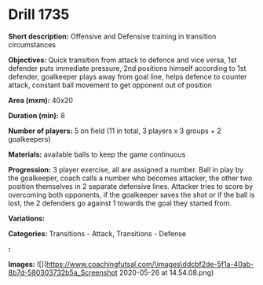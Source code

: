 # Drill 1735

**Short description:**
Offensive and Defensive training in transition circumstances

**Objectives:**
Quick transition from attack to defence and vice versa, 1st defender puts immediate pressure, 2nd positions himself according to 1st defender, goalkeeper plays away from goal line, helps defence to counter attack, constant ball movement to get opponent out of position

**Area (mxm):**
40x20

**Duration (min):**
8

**Number of players:**
5 on field (11 in total, 3 players x 3 groups + 2 goalkeepers)

**Materials:**
available balls to keep the game continuous

**Progression:**
3 player exercise, all are assigned a number. Ball in play by the goalkeeper, coach calls a number who becomes attacker, the other two position themselves in 2 separate defensive lines. Attacker tries to score by overcoming both opponents, if the goalkeeper saves the shot or if the ball is lost, the 2 defenders go against 1 towards the goal they started from.

**Variations:**


**Categories:**
Transitions - Attack, Transitions - Defense

**:**


**Images:**
![](https://www.coachingfutsal.com/\images\ddcbf2de-5f1a-40ab-8b7d-580303732b5a_Screenshot 2020-05-26 at 14.54.08.png)


